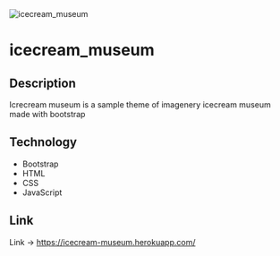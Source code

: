 <img src="https://icecream-museum.herokuapp.com/imgs/ice%20cream%205.png" alt="icecream_museum">

# icecream_museum

## Description
Icrecream museum is a sample theme of imagenery icecream museum made with bootstrap

## Technology

- Bootstrap
- HTML
- CSS
- JavaScript

## Link
Link -> https://icecream-museum.herokuapp.com/
